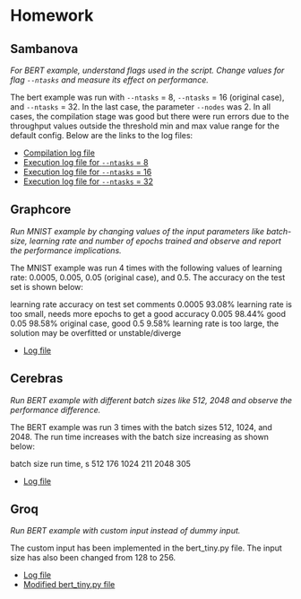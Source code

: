 # Homework

## Sambanova

*For BERT example, understand flags used in the script. Change values for flag `--ntasks` and measure its effect on performance.* 

The bert example was run with `--ntasks` = 8, `--ntasks` = 16 (original case),  and `--ntasks` = 32. In the last case, the parameter `--nodes` was 2. In all cases, the compilation stage was good but there were run errors due to the throughput values outside the threshold min and max value range for the default config.
Below are the links to the log files:
* [Compilation log file](https://github.com/akozlov0/ai-science-training-series/blob/main/07_AITestbeds/BertLarge_Compile.out)
* [Execution log file for `--ntasks` = 8](https://github.com/akozlov0/ai-science-training-series/blob/main/07_AITestbeds/BertLarge_Run_ntasks08.out)
* [Execution log file for `--ntasks` = 16](https://github.com/akozlov0/ai-science-training-series/blob/main/07_AITestbeds/BertLarge_Run_ntasks16.out)
* [Execution log file for `--ntasks` = 32](https://github.com/akozlov0/ai-science-training-series/blob/main/07_AITestbeds/BertLarge_Run_ntasks32.out)

## Graphcore

*Run MNIST example by changing values of the input parameters like batch-size, learning rate and number of epochs trained and observe and report the performance implications.* 

The MNIST example was run 4 times with the following values of learning rate: 0.0005, 0.005, 0.05 (original case), and 0.5. The accuracy on the test set is shown below:

learning rate	accuracy on test set	comments
0.0005			93.08%					learning rate is too small, needs more epochs to get a good accuracy
0.005			98.44%					good
0.05			98.58%					original case, good
0.5				9.58%					learning rate is too large, the solution may be overfitted or unstable/diverge 

* [Log file](https://github.com/akozlov0/ai-science-training-series/blob/main/07_AITestbeds/Graphcore.txt)

## Cerebras

*Run BERT example with different batch sizes like 512, 2048 and observe the performance difference.*  

The BERT example was run 3 times with the batch sizes 512, 1024, and 2048. The run time increases with the batch size increasing as shown below:

batch size		run time, s
512				176
1024			211
2048			305

* [Log file](https://github.com/akozlov0/ai-science-training-series/blob/main/07_AITestbeds/Cerebras.txt)

## Groq

*Run BERT example with custom input instead of dummy input.* 

The custom input has been implemented in the bert_tiny.py file. The input size has also been changed from 128 to 256.

* [Log file](https://github.com/akozlov0/ai-science-training-series/blob/main/07_AITestbeds/Groq.txt)
* [Modified bert_tiny.py file](https://github.com/akozlov0/ai-science-training-series/blob/main/07_AITestbeds/bert_tiny.py)
